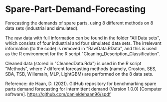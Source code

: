 # Spare-Part-Demand-Forecasting
Forecasting the demands of spare parts, using 8 different methods on 8 data sets (industrial and simulated).

The raw data with full information can be found in the folder "All Data sets", which consists of four industrial and four simulated data sets. The irrelevant information (to the code) is removed in "RawData.RData", and this is used as the R environment for the R script "Cleaning_Description_Classification".

Cleaned data (stored in "CleanedData.Rda") is used in the R script "Methods", where 7 different forecasting methods (namely, Croston, SES, SBA, TSB, Willemain, MLP, LightGBM) are performed on the 8 data sets.

Reference:
de Haan, D. (2021). GitHub repository for benchmarking spare parts demand forecasting for intermittent demand (Version 1.0.0) [Computer software]. https://github.com/danieldehaan96/spdf
